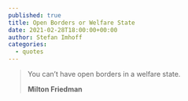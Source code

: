 ```yaml
---
published: true
title: Open Borders or Welfare State
date: 2021-02-28T18:00:00+00:00
author: Stefan Imhoff
categories:
  - quotes
---
```


> You can’t have open borders in a welfare state.
>
> **Milton Friedman**
